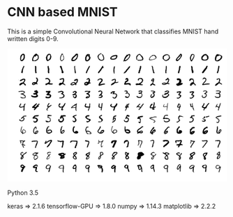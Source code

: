 # CNN based MNIST
This is a simple Convolutional Neural Network that classifies MNIST hand written digits 0-9. 

![alt-text](https://github.com/msaadsadiq/MNIST/blob/master/MnistExamples.png)

Python 3.5 

keras => 2.1.6
tensorflow-GPU => 1.8.0
numpy => 1.14.3
matplotlib => 2.2.2
